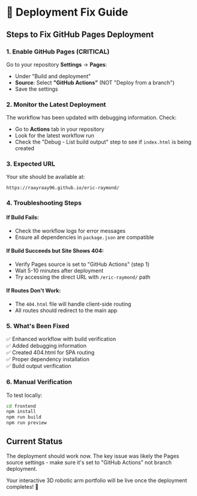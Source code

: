 # 🚀 Deployment Fix Guide

## Steps to Fix GitHub Pages Deployment

### 1. **Enable GitHub Pages (CRITICAL)**
Go to your repository **Settings** → **Pages**:
- Under "Build and deployment"
- **Source**: Select **"GitHub Actions"** (NOT "Deploy from a branch")
- Save the settings

### 2. **Monitor the Latest Deployment**
The workflow has been updated with debugging information. Check:
- Go to **Actions** tab in your repository
- Look for the latest workflow run
- Check the "Debug - List build output" step to see if `index.html` is being created

### 3. **Expected URL**
Your site should be available at:
```
https://raayraay96.github.io/eric-raymond/
```

### 4. **Troubleshooting Steps**

#### If Build Fails:
- Check the workflow logs for error messages
- Ensure all dependencies in `package.json` are compatible

#### If Build Succeeds but Site Shows 404:
- Verify Pages source is set to "GitHub Actions" (step 1)
- Wait 5-10 minutes after deployment
- Try accessing the direct URL with `/eric-raymond/` path

#### If Routes Don't Work:
- The `404.html` file will handle client-side routing
- All routes should redirect to the main app

### 5. **What's Been Fixed**
✅ Enhanced workflow with build verification  
✅ Added debugging information  
✅ Created 404.html for SPA routing  
✅ Proper dependency installation  
✅ Build output verification  

### 6. **Manual Verification**
To test locally:
```bash
cd frontend
npm install
npm run build
npm run preview
```

## Current Status
The deployment should work now. The key issue was likely the Pages source settings - make sure it's set to "GitHub Actions" not branch deployment.

Your interactive 3D robotic arm portfolio will be live once the deployment completes! 🎉
